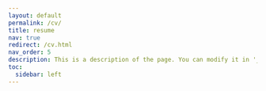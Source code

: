 ```yaml
---
layout: default
permalink: /cv/
title: resume
nav: true
redirect: /cv.html
nav_order: 5
description: This is a description of the page. You can modify it in '_pages/cv.md'.
toc:
  sidebar: left
---
```


